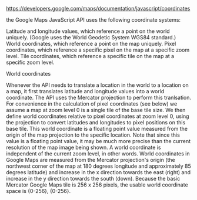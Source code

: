 https://developers.google.com/maps/documentation/javascript/coordinates

the Google Maps JavaScript API uses the following coordinate systems:

Latitude and longitude values, which reference a point on the world uniquely. (Google uses the World Geodetic System WGS84 standard.)
World coordinates, which reference a point on the map uniquely.
Pixel coordinates, which reference a specific pixel on the map at a specific zoom level.
Tile coordinates, which reference a specific tile on the map at a specific zoom level.

World coordinates

Whenever the API needs to translate a location in the world to a location on a map, it first translates latitude and longitude values into a world coordinate. The API uses the Mercator projection to perform this tranlsation.
For convenience in the calculation of pixel coordinates (see below) we assume a map at zoom level 0 is a single tile of the base tile size. We then define world coordinates relative to pixel coordinates at zoom level 0, using the projection to convert latitudes and longitudes to pixel positions on this base tile. This world coordinate is a floating point value measured from the origin of the map projection to the specific location. Note that since this value is a floating point value, 
it may be much more precise than the current resolution of the map image being shown. A world coordinate is independent of the current zoom level, in other words.
World coordinates in Google Maps are measured from the Mercator projection's origin (the northwest corner of the map at 180 degrees longitude and approximately 85 degrees latitude) and increase in the x direction towards the east (right) and increase in the y direction towards the south (down). Because the basic Mercator Google Maps tile is 256 x 256 pixels, the usable world coordinate space is {0-256}, {0-256}.

